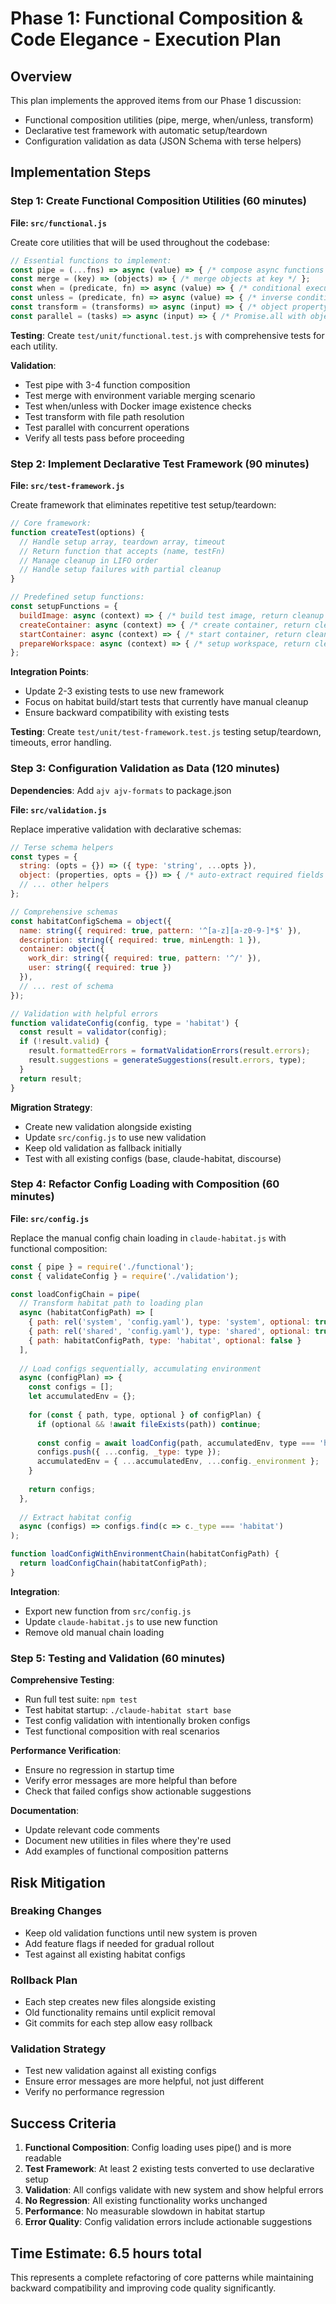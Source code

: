 # Phase 1: Functional Composition & Code Elegance - Execution Plan

## Overview
This plan implements the approved items from our Phase 1 discussion:
- Functional composition utilities (pipe, merge, when/unless, transform)
- Declarative test framework with automatic setup/teardown
- Configuration validation as data (JSON Schema with terse helpers)

## Implementation Steps

### Step 1: Create Functional Composition Utilities (60 minutes)

**File: `src/functional.js`**

Create core utilities that will be used throughout the codebase:

```javascript
// Essential functions to implement:
const pipe = (...fns) => async (value) => { /* compose async functions */ };
const merge = (key) => (objects) => { /* merge objects at key */ };
const when = (predicate, fn) => async (value) => { /* conditional execution */ };
const unless = (predicate, fn) => async (value) => { /* inverse conditional */ };
const transform = (transforms) => async (input) => { /* object property transforms */ };
const parallel = (tasks) => async (input) => { /* Promise.all with object shape */ };
```

**Testing**: Create `test/unit/functional.test.js` with comprehensive tests for each utility.

**Validation**: 
- Test pipe with 3-4 function composition
- Test merge with environment variable merging scenario
- Test when/unless with Docker image existence checks
- Test transform with file path resolution
- Test parallel with concurrent operations
- Verify all tests pass before proceeding

### Step 2: Implement Declarative Test Framework (90 minutes)

**File: `src/test-framework.js`**

Create framework that eliminates repetitive test setup/teardown:

```javascript
// Core framework:
function createTest(options) {
  // Handle setup array, teardown array, timeout
  // Return function that accepts (name, testFn)
  // Manage cleanup in LIFO order
  // Handle setup failures with partial cleanup
}

// Predefined setup functions:
const setupFunctions = {
  buildImage: async (context) => { /* build test image, return cleanup */ },
  createContainer: async (context) => { /* create container, return cleanup */ },
  startContainer: async (context) => { /* start container, return cleanup */ },
  prepareWorkspace: async (context) => { /* setup workspace, return cleanup */ }
};
```

**Integration Points**:
- Update 2-3 existing tests to use new framework
- Focus on habitat build/start tests that currently have manual cleanup
- Ensure backward compatibility with existing tests

**Testing**: Create `test/unit/test-framework.test.js` testing setup/teardown, timeouts, error handling.

### Step 3: Configuration Validation as Data (120 minutes)

**Dependencies**: Add `ajv ajv-formats` to package.json

**File: `src/validation.js`**

Replace imperative validation with declarative schemas:

```javascript
// Terse schema helpers
const types = {
  string: (opts = {}) => ({ type: 'string', ...opts }),
  object: (properties, opts = {}) => { /* auto-extract required fields */ },
  // ... other helpers
};

// Comprehensive schemas
const habitatConfigSchema = object({
  name: string({ required: true, pattern: '^[a-z][a-z0-9-]*$' }),
  description: string({ required: true, minLength: 1 }),
  container: object({
    work_dir: string({ required: true, pattern: '^/' }),
    user: string({ required: true })
  }),
  // ... rest of schema
});

// Validation with helpful errors
function validateConfig(config, type = 'habitat') {
  const result = validator(config);
  if (!result.valid) {
    result.formattedErrors = formatValidationErrors(result.errors);
    result.suggestions = generateSuggestions(result.errors, type);
  }
  return result;
}
```

**Migration Strategy**:
- Create new validation alongside existing
- Update `src/config.js` to use new validation
- Keep old validation as fallback initially
- Test with all existing configs (base, claude-habitat, discourse)

### Step 4: Refactor Config Loading with Composition (60 minutes)

**File: `src/config.js`**

Replace the manual config chain loading in `claude-habitat.js` with functional composition:

```javascript
const { pipe } = require('./functional');
const { validateConfig } = require('./validation');

const loadConfigChain = pipe(
  // Transform habitat path to loading plan
  async (habitatConfigPath) => [
    { path: rel('system', 'config.yaml'), type: 'system', optional: true },
    { path: rel('shared', 'config.yaml'), type: 'shared', optional: true },
    { path: habitatConfigPath, type: 'habitat', optional: false }
  ],
  
  // Load configs sequentially, accumulating environment
  async (configPlan) => {
    const configs = [];
    let accumulatedEnv = {};
    
    for (const { path, type, optional } of configPlan) {
      if (optional && !await fileExists(path)) continue;
      
      const config = await loadConfig(path, accumulatedEnv, type === 'habitat');
      configs.push({ ...config, _type: type });
      accumulatedEnv = { ...accumulatedEnv, ...config._environment };
    }
    
    return configs;
  },
  
  // Extract habitat config
  async (configs) => configs.find(c => c._type === 'habitat')
);

function loadConfigWithEnvironmentChain(habitatConfigPath) {
  return loadConfigChain(habitatConfigPath);
}
```

**Integration**:
- Export new function from `src/config.js`
- Update `claude-habitat.js` to use new function
- Remove old manual chain loading

### Step 5: Testing and Validation (60 minutes)

**Comprehensive Testing**:
- Run full test suite: `npm test`
- Test habitat startup: `./claude-habitat start base`
- Test config validation with intentionally broken configs
- Test functional composition with real scenarios

**Performance Verification**:
- Ensure no regression in startup time
- Verify error messages are more helpful than before
- Check that failed configs show actionable suggestions

**Documentation**:
- Update relevant code comments
- Document new utilities in files where they're used
- Add examples of functional composition patterns

## Risk Mitigation

### Breaking Changes
- Keep old validation functions until new system is proven
- Add feature flags if needed for gradual rollout
- Test against all existing habitat configs

### Rollback Plan
- Each step creates new files alongside existing
- Old functionality remains until explicit removal
- Git commits for each step allow easy rollback

### Validation Strategy
- Test new validation against all existing configs
- Ensure error messages are more helpful, not just different
- Verify no performance regression

## Success Criteria

1. **Functional Composition**: Config loading uses pipe() and is more readable
2. **Test Framework**: At least 2 existing tests converted to use declarative setup
3. **Validation**: All configs validate with new system and show helpful errors
4. **No Regression**: All existing functionality works unchanged
5. **Performance**: No measurable slowdown in habitat startup
6. **Error Quality**: Config validation errors include actionable suggestions

## Time Estimate: 6.5 hours total

This represents a complete refactoring of core patterns while maintaining backward compatibility and improving code quality significantly.